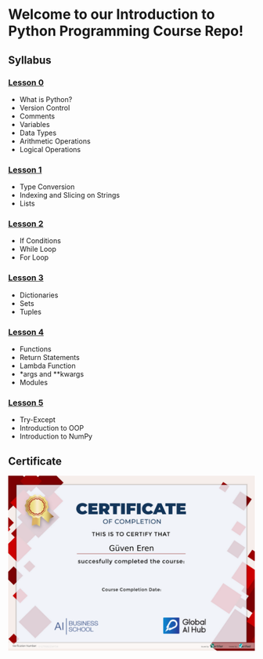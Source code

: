 
# Welcome to our Introduction to Python Programming Course Repo!

## Syllabus

### [Lesson 0](https://github.com/globalaihub/introduction-to-python/blob/master/Day0.ipynb)
- What is Python?
- Version Control
- Comments
- Variables
- Data Types
- Arithmetic Operations
- Logical Operations

### [Lesson 1](https://github.com/GuvenEREN-404/globalaihub_introduction_to_python/Day1.ipynb)
- Type Conversion
- Indexing and Slicing on Strings
- Lists

### [Lesson 2](https://github.com/GuvenEREN-404/globalaihub_introduction_to_python/Day2.ipynb)
- If Conditions
- While Loop
- For Loop

### [Lesson 3](https://github.com/GuvenEREN-404/globalaihub_introduction_to_python/Day3.ipynb)
- Dictionaries
- Sets
- Tuples

### [Lesson 4](https://github.com/GuvenEREN-404/globalaihub_introduction_to_python/Day4.ipynb)
- Functions
- Return Statements
- Lambda Function
- *args and **kwargs
- Modules


### [Lesson 5](https://github.com/GuvenEREN-404/globalaihub_introduction_to_python/Day5.ipynb)
- Try-Except
- Introduction to OOP
- Introduction to NumPy

## Certificate
![](certificate.png)


